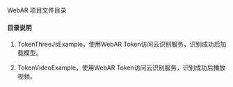 WebAR 项目文件目录

#### 目录说明

1. TokenThreeJsExample，使用WebAR Token访问云识别服务，识别成功后加载模型。

2. TokenVideoExample，使用WebAR Token访问云识别服务，识别成功后播放视频。


